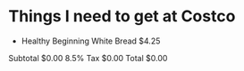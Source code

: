 Things I need to get at Costco
=======

* Healthy Beginning White Bread 
	$4.25 

Subtotal 
	$0.00
8.5% Tax 
	$0.00
Total 
	$0.00
